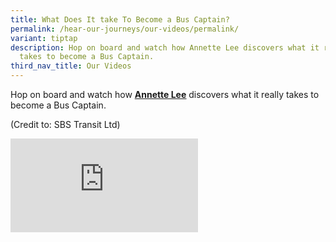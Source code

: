 ```yaml
---
title: What Does It take To Become a Bus Captain?
permalink: /hear-our-journeys/our-videos/permalink/
variant: tiptap
description: Hop on board and watch how Annette Lee discovers what it really
  takes to become a Bus Captain.
third_nav_title: Our Videos
---
```

<p>Hop on board and watch how <strong><a href="https://www.facebook.com/annetterochellelee?__cft__%5b0%5d=AZV7C8z2NM4ALI5_kz77MsoKLNaHxnRZHcPWjJ9Wn1JJMBuTpUjmxZoJ1z1PwKoLtPPCaDUum5akPw2Xn8ve6wuwaXRaySZjQReCgPpUCUaGEenu5epQkBlO1dtamxaQpQe9em8Krxnp_X6iPBnlzXaB0v1hRJrZw187hnvEBoFaqnb8eZ53Ia8M21snOnXkVmQ&amp;__tn__=-%5dK-R" rel="noopener noreferrer nofollow" target="_blank"><u>Annette Lee</u></a></strong> discovers
what it really takes to become a Bus Captain.</p>
<p>(Credit to: SBS Transit Ltd)</p>
<div class="iframe-wrapper">
<iframe allowfullscreen="true" frameborder="0" src="https://www.youtube.com/embed/2rSQzfgFBbg?si=2dfSnfzrGV5YYqHX"></iframe>
</div>
<p></p>